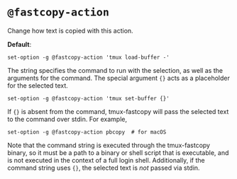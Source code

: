 # `@fastcopy-action`

Change how text is copied with this action.

**Default**:

    set-option -g @fastcopy-action 'tmux load-buffer -'

The string specifies the command to run with the selection, as well as the
arguments for the command. The special argument `{}` acts as a placeholder for
the selected text.

    set-option -g @fastcopy-action 'tmux set-buffer {}'

If `{}` is absent from the command, tmux-fastcopy will pass the selected text
to the command over stdin. For example,

    set-option -g @fastcopy-action pbcopy  # for macOS

Note that the command string is executed through the tmux-fastcopy binary,
so it must be a path to a binary or shell script that is executable,
and is not executed in the context of a full login shell.
Additionally, if the command string uses `{}`,
the selected text is *not* passed via stdin.
